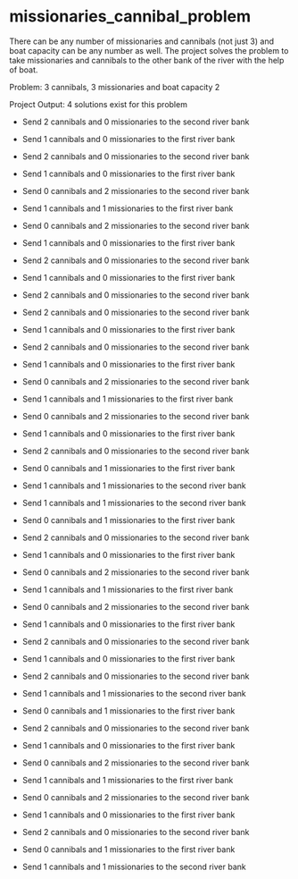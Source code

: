 # missionaries_cannibal_problem
There can be any number of missionaries and cannibals (not just 3) and boat capacity can be any number as well. The project solves the problem to take missionaries and cannibals to the other bank of the river with the help of boat.


Problem: 3 cannibals, 3 missionaries and boat capacity 2

Project Output:
4 solutions exist for this problem 
- Send 2 cannibals and 0 missionaries to the second river bank
- Send 1 cannibals and 0 missionaries to the first river bank
- Send 2 cannibals and 0 missionaries to the second river bank
- Send 1 cannibals and 0 missionaries to the first river bank
- Send 0 cannibals and 2 missionaries to the second river bank
- Send 1 cannibals and 1 missionaries to the first river bank
- Send 0 cannibals and 2 missionaries to the second river bank
- Send 1 cannibals and 0 missionaries to the first river bank
- Send 2 cannibals and 0 missionaries to the second river bank
- Send 1 cannibals and 0 missionaries to the first river bank
- Send 2 cannibals and 0 missionaries to the second river bank

- Send 2 cannibals and 0 missionaries to the second river bank
- Send 1 cannibals and 0 missionaries to the first river bank
- Send 2 cannibals and 0 missionaries to the second river bank
- Send 1 cannibals and 0 missionaries to the first river bank
- Send 0 cannibals and 2 missionaries to the second river bank
- Send 1 cannibals and 1 missionaries to the first river bank
- Send 0 cannibals and 2 missionaries to the second river bank
- Send 1 cannibals and 0 missionaries to the first river bank
- Send 2 cannibals and 0 missionaries to the second river bank
- Send 0 cannibals and 1 missionaries to the first river bank
- Send 1 cannibals and 1 missionaries to the second river bank

- Send 1 cannibals and 1 missionaries to the second river bank
- Send 0 cannibals and 1 missionaries to the first river bank
- Send 2 cannibals and 0 missionaries to the second river bank
- Send 1 cannibals and 0 missionaries to the first river bank
- Send 0 cannibals and 2 missionaries to the second river bank
- Send 1 cannibals and 1 missionaries to the first river bank
- Send 0 cannibals and 2 missionaries to the second river bank
- Send 1 cannibals and 0 missionaries to the first river bank
- Send 2 cannibals and 0 missionaries to the second river bank
- Send 1 cannibals and 0 missionaries to the first river bank
- Send 2 cannibals and 0 missionaries to the second river bank

- Send 1 cannibals and 1 missionaries to the second river bank
- Send 0 cannibals and 1 missionaries to the first river bank
- Send 2 cannibals and 0 missionaries to the second river bank
- Send 1 cannibals and 0 missionaries to the first river bank
- Send 0 cannibals and 2 missionaries to the second river bank
- Send 1 cannibals and 1 missionaries to the first river bank
- Send 0 cannibals and 2 missionaries to the second river bank
- Send 1 cannibals and 0 missionaries to the first river bank
- Send 2 cannibals and 0 missionaries to the second river bank
- Send 0 cannibals and 1 missionaries to the first river bank
- Send 1 cannibals and 1 missionaries to the second river bank

